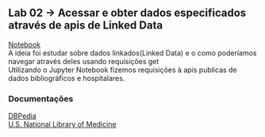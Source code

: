 ## Lab 02 -> Acessar e obter dados especificados através de apis de Linked Data
[Notebook](https://github.com/andreytdl/Analise-de-Dados/blob/master/lab02/notebook/Lab02.ipynb)
<br>
A ideia foi estudar sobre dados linkados(Linked Data) e o como poderíamos navegar através deles usando requisições get
<br>
Utilizando o Jupyter Notebook fizemos requisições à apis publicas de dados bibliográficos e hospitalares.
<h3>Documentações</h3>
<a href="http://vmdbpedia.informatik.uni-leipzig.de:8080/swagger-ui.html#/"> DBPedia </a><br>
<a href="https://id.nlm.nih.gov/"> U.S. National Library of Medicine </a>
